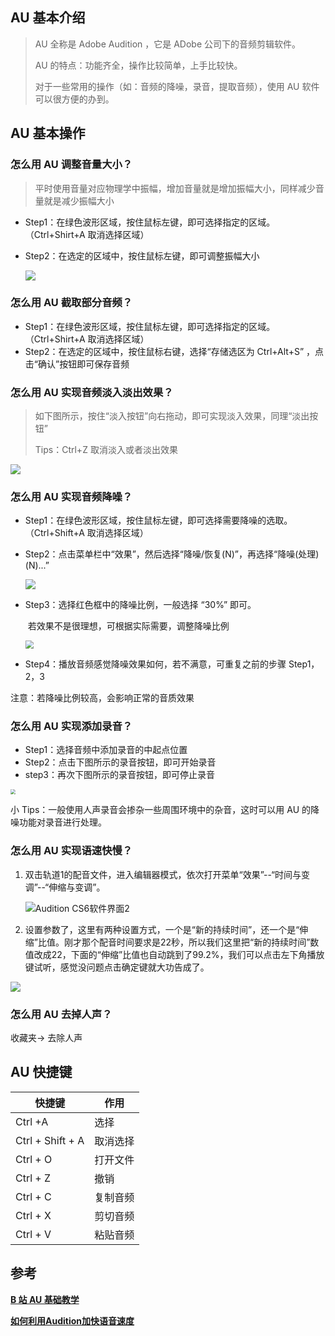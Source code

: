 ## AU 基本介绍

>AU 全称是 Adobe Audition ，它是 ADobe 公司下的音频剪辑软件。
>
>AU 的特点：功能齐全，操作比较简单，上手比较快。
>
>对于一些常用的操作（如：音频的降噪，录音，提取音频），使用 AU  软件可以很方便的办到。

## AU 基本操作

### 怎么用 AU 调整音量大小？

> 平时使用音量对应物理学中振幅，增加音量就是增加振幅大小，同样减少音量就是减少振幅大小

- Step1：在绿色波形区域，按住鼠标左键，即可选择指定的区域。（Ctrl+Shirt+A 取消选择区域）

- Step2：在选定的区域中，按住鼠标左键，即可调整振幅大小

  ![](http://img.zwer.xyz/blog/20200315221615.png)

### 怎么用 AU 截取部分音频？

- Step1：在绿色波形区域，按住鼠标左键，即可选择指定的区域。（Ctrl+Shirt+A 取消选择区域）
- Step2：在选定的区域中，按住鼠标右键，选择“存储选区为 Ctrl+Alt+S” ，点击“确认”按钮即可保存音频

### 怎么用 AU 实现音频淡入淡出效果？

>如下图所示，按住“淡入按钮”向右拖动，即可实现淡入效果，同理“淡出按钮”
>
>Tips：Ctrl+Z 取消淡入或者淡出效果

![](http://img.zwer.xyz/blog/20200315222442.png)

### 怎么用 AU 实现音频降噪？

- Step1：在绿色波形区域，按住鼠标左键，即可选择需要降噪的选取。（Ctrl+Shift+A 取消选择区域）

- Step2：点击菜单栏中“效果”，然后选择“降噪/恢复(N)”，再选择“降噪(处理)(N)...”

  ![](http://img.zwer.xyz/blog/20200315230109.png)

- Step3：选择红色框中的降噪比例，一般选择 “30%”  即可。

  ​	若效果不是很理想，可根据实际需要，调整降噪比例

  <img src="http://img.zwer.xyz/blog/20200315230326.png" style="zoom: 80%;" />

  

- Step4：播放音频感觉降噪效果如何，若不满意，可重复之前的步骤 Step1，2，3 

注意：若降噪比例较高，会影响正常的音质效果

### 怎么用 AU 实现添加录音？

- Step1：选择音频中添加录音的中起点位置
- Step2：点击下图所示的录音按钮，即可开始录音
- step3：再次下图所示的录音按钮，即可停止录音

<img src="http://img.zwer.xyz/blog/20200315232605.png" style="zoom:50%;" />

小 Tips：一般使用人声录音会掺杂一些周围环境中的杂音，这时可以用 AU 的降噪功能对录音进行处理。

### 怎么用 AU 实现语速快慢？

1. 双击轨道1的配音文件，进入编辑器模式，依次打开菜单“效果”--“时间与变调”--“伸缩与变调”。

   ![Audition CS6软件界面2](http://www.peiyin.cc/d/file/zhishi/ruanjian/2014-05-17/c9539f13d8106873c644005b6fd0737c.jpg)

   

2. 设置参数了，这里有两种设置方式，一个是“新的持续时间”，还一个是“伸缩”比值。刚才那个配音时间要求是22秒，所以我们这里把“新的持续时间”数值改成22，下面的“伸缩”比值也自动跳到了99.2%，我们可以点击左下角播放键试听，感觉没问题点击确定键就大功告成了。

![](http://www.peiyin.cc/d/file/zhishi/ruanjian/2014-05-17/25f17123ec3c5993097fa3663f80960c.jpg)

### 怎么用 AU  去掉人声？

收藏夹-> 去除人声

## AU 快捷键

| 快捷键            | 作用     |
| ----------------- | -------- |
| Ctrl +A           | 选择     |
| Ctrl + Shift +  A | 取消选择 |
| Ctrl + O          | 打开文件 |
| Ctrl + Z          | 撤销     |
| Ctrl + C          | 复制音频 |
| Ctrl + X          | 剪切音频 |
| Ctrl + V          | 粘贴音频 |

## 参考

[**B 站 AU 基础教学**](https://www.bilibili.com/video/av48113472)

[**如何利用Audition加快语音速度**](http://www.peiyin.cc/zhishi/ruanjian/2014-05-17/223.html)



